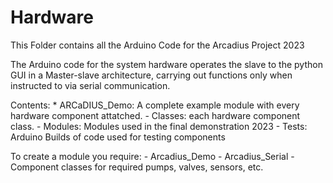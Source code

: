 # Hardware
This Folder contains all the Arduino Code for the Arcadius Project 2023

The Arduino code for the system hardware operates the slave to the python GUI in a Master-slave architecture, carrying out functions only when instructed to via serial communication.

Contents:
    * ARCaDIUS_Demo: A complete example module with every hardware component attatched.
    - Classes:  each hardware component class.
    - Modules: Modules used in the final demonstration 2023
    - Tests: Arduino Builds of code used for testing components 

To create a module you require:
    - Arcadius_Demo
    - Arcadius_Serial
    - Component classes for required pumps, valves, sensors, etc.
